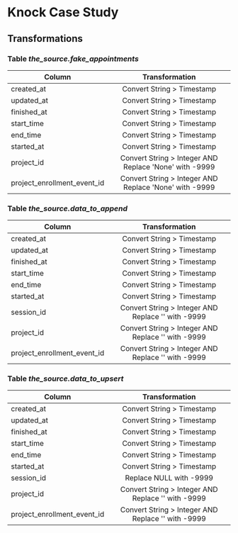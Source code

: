 # Knock Case Study

## Transformations

### Table *the_source.fake_appointments*

| Column  | Transformation |
| ------------- |:-------------:|
| created_at | Convert String > Timestamp |
| updated_at | Convert String > Timestamp |
| finished_at | Convert String > Timestamp |
| start_time | Convert String > Timestamp |
| end_time | Convert String > Timestamp |
| started_at | Convert String > Timestamp |
| project_id | Convert String > Integer AND Replace 'None' with -9999 |
| project_enrollment_event_id | Convert String > Integer AND Replace 'None' with -9999 |

### Table *the_source.data_to_append*
| Column  | Transformation |
| ------------- |:-------------:|
| created_at | Convert String > Timestamp |
| updated_at | Convert String > Timestamp |
| finished_at | Convert String > Timestamp |
| start_time | Convert String > Timestamp |
| end_time | Convert String > Timestamp |
| started_at | Convert String > Timestamp |
| session_id | Convert String > Integer AND Replace '' with -9999 |
| project_id | Convert String > Integer AND Replace '' with -9999 |
| project_enrollment_event_id | Convert String > Integer AND Replace '' with -9999 |

### Table *the_source.data_to_upsert*
| Column  | Transformation |
| ------------- |:-------------:|
| created_at | Convert String > Timestamp |
| updated_at | Convert String > Timestamp |
| finished_at | Convert String > Timestamp |
| start_time | Convert String > Timestamp |
| end_time | Convert String > Timestamp |
| started_at | Convert String > Timestamp |
| session_id | Replace NULL with -9999 |
| project_id | Convert String > Integer AND Replace '' with -9999 |
| project_enrollment_event_id | Convert String > Integer AND Replace '' with -9999 |


